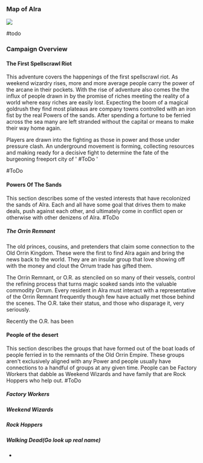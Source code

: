 ### Map of Alra
![](https://i.gyazo.com/2556637f36df2ef6df57ef56b4b8439d.png)

#todo

### Campaign Overview


#### The First Spellscrawl Riot
This adventure covers the happenings of the first spellscrawl riot. As weekend wizardry rises, more and more average people carry the power of the arcane in their pockets. With the rise of adventure also comes the the influx of people drawn in by the promise of riches meeting the reality of a world where easy riches are easily lost. Expecting the boom of a magical goldrush they find most plateaus are company towns controlled with an iron fist by the real Powers of the sands. After spending a fortune to be ferried across the sea many are left stranded without the capital or means to make their way home again.

Players are drawn into the fighting as those in power and those under pressure clash. An underground movement is forming, collecting resources and making ready for a decisive fight to determine the fate of the burgeoning freeport city of ' #ToDo ' 

#ToDo 

#### Powers Of The Sands
This section describes some of the vested interests that have recolonized the sands of Alra. Each and all have some goal that drives them to make deals, push against each other, and ultimately come in conflict open or otherwise with other denizens of Alra.
#ToDo 

##### The Orrin Remnant
The old princes, cousins, and pretenders that claim some connection to the Old Orrin Kingdom. These were the first to find Alra again and bring the news back to the world. They are an insular group that love showing off with the money and clout the Orrum trade has gifted them.

The Orrin Remnant, or O.R. as stenciled on so many of their vessels, control the refining process that turns magic soaked sands into the valuable commodity Orrum. Every resident in Alra must interact with a representative of the Orrin Remnant frequently though few have actually met those behind the scenes. The O.R. take their status, and those who disparage it, very seriously.

Recently the O.R. has been 


#### People of the desert
This section describes the groups that have formed out of the boat loads of people ferried in to the remnants of the Old Orrin Empire. These groups aren't exclusively aligned with any Power and people usually have connections to a handful of groups at any given time. People can be Factory Workers that dabble as Weekend Wizards and have family that are Rock Hoppers who help out.
#ToDo 

##### Factory Workers

##### Weekend Wizards

##### Rock Hoppers

##### Walking Dead(Go look up real name)

##### 
- 